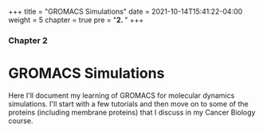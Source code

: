 +++
title = "GROMACS Simulations"
date = 2021-10-14T15:41:22-04:00
weight = 5
chapter = true
pre = "<b>2. </b>"
+++

### Chapter 2

# GROMACS Simulations

Here I'll document my learning of GROMACS for molecular dynamics simulations. I'll start with a few tutorials and then move on to some of the proteins (including membrane proteins) that I discuss in my Cancer Biology course.
